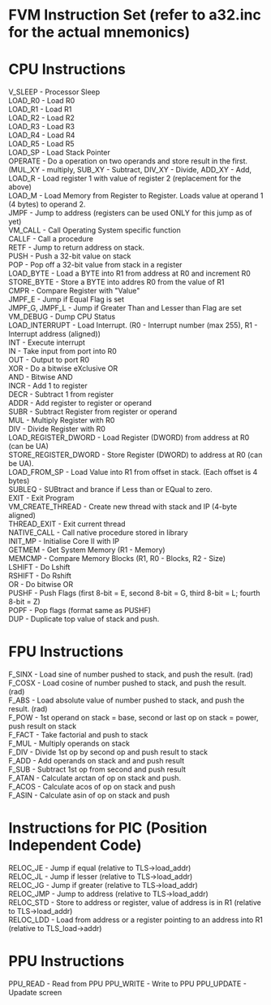 FVM Instruction Set
(refer to a32.inc for the actual mnemonics)
===
<h1>CPU Instructions</h1>
V_SLEEP - Processor Sleep<br>
LOAD_R0 - Load R0<br>
LOAD_R1 - Load R1<br>
LOAD_R2 - Load R2 <br>
LOAD_R3 - Load R3 <br>
LOAD_R4 - Load R4 <br>
LOAD_R5 - Load R5 <br>
LOAD_SP - Load Stack Pointer <br>
OPERATE - Do a operation on two operands and store result in the first. (MUL_XY - multiply, SUB_XY - Subtract, DIV_XY - Divide, ADD_XY - Add, 
LOAD_R - Load register 1 with value of register 2 (replacement for the above) <br> 
LOAD_M - Load Memory from Register to Register. Loads value at operand 1 (4 bytes) to operand 2.<br>
JMPF - Jump to address (registers can be used ONLY for this jump as of yet) <br>
VM_CALL - Call Operating System specific function<br>
CALLF - Call a procedure<br>
RETF - Jump to return address on stack.<br>
PUSH - Push a 32-bit value on stack <br>
POP - Pop off a 32-bit value from stack in a register<br>
LOAD_BYTE - Load a BYTE into R1 from address at R0 and increment R0<br>
STORE_BYTE - Store a BYTE into addres R0 from the value of R1<br>
CMPR - Compare Register with "Value"<br>
JMPF_E - Jump if Equal Flag is set<br>
JMPF_G, JMPF_L - Jump if Greater Than and Lesser than Flag are set<br>
VM_DEBUG - Dump CPU Status <br>
LOAD_INTERRUPT - Load Interrupt. (R0 - Interrupt number (max 255), R1 - Interrupt address (aligned))<br>
INT - Execute interrupt <br>
IN - Take input from port into R0<br>
OUT - Output to port R0<br>
XOR - Do a bitwise eXclusive OR <br>
AND - Bitwise AND <br>
INCR - Add 1 to register <br>
DECR - Subtract 1 from register <br>
ADDR - Add register to register or operand <br>
SUBR - Subtract Register from register or operand <br>
MUL - Multiply Register with R0<br>
DIV - Divide Register with R0<br>
LOAD_REGISTER_DWORD - Load Register (DWORD) from address at R0 (can be UA)<br>
STORE_REGISTER_DWORD - Store Register (DWORD) to address at R0 (can be UA).<br>
LOAD_FROM_SP - Load Value into R1 from offset in stack. (Each offset is 4 bytes) <br>
SUBLEQ - SUBtract and brance if Less than or EQual to zero. <br>
EXIT - Exit Program <br>
VM_CREATE_THREAD - Create new thread with stack and IP (4-byte aligned) <br>
THREAD_EXIT - Exit current thread <br>
NATIVE_CALL - Call native procedure stored in library <br>
INIT_MP - Initialise Core II with IP <br>
GETMEM - Get System Memory (R1 - Memory)<br>
MEMCMP - Compare Memory Blocks (R1, R0 - Blocks, R2 - Size)<br>
LSHIFT - Do Lshift <br>
RSHIFT - Do Rshift <br>
OR - Do bitwise OR <br>
PUSHF - Push Flags (first 8-bit = E, second 8-bit = G, third 8-bit = L; fourth 8-bit = Z)<br>
POPF - Pop flags (format same as PUSHF)<br>
DUP - Duplicate top value of stack and push.<br>
<h1>FPU Instructions </h1>
F_SINX - Load sine of number pushed to stack, and push the result. (rad) <br>
F_COSX - Load cosine of number pushed to stack, and push the result. (rad) <br>
F_ABS - Load absolute value of number pushed to stack, and push the result. (rad) <br>
F_POW - 1st operand on stack = base, second or last op on stack = power, push result on stack<br>
F_FACT - Take factorial and push to stack <br>
F_MUL - Multiply operands on stack <br>
F_DIV - Divide 1st op by second op and push result to stack <br>
F_ADD - Add operands on stack and and push result <br>
F_SUB - Subtract 1st op from second and push result <br>
F_ATAN - Calculate arctan of op on stack and push. <br>
F_ACOS - Calculate acos of op on stack and push <br>
F_ASIN - Calculate asin of op on stack and push <br>
<h1>Instructions for PIC (Position Independent Code)</h1>
RELOC_JE - Jump if equal (relative to TLS->load_addr) <br>
RELOC_JL - Jump if lesser (relative to TLS->load_addr)<br>
RELOC_JG - Jump if greater (relative to TLS->load_addr) <br>
RELOC_JMP - Jump to address (relative to TLS->load_addr) <br>
RELOC_STD - Store to address or register, value of address is in R1 (relative to TLS->load_addr) <br>
RELOC_LDD - Load from address or a register pointing to an address into R1 (relative to TLS_load->addr) <br>
<h1>PPU Instructions</h1>
PPU_READ - Read from PPU 
PPU_WRITE - Write to PPU 
PPU_UPDATE - Upadate screen 

